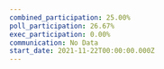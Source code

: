 ```yaml
---
combined_participation: 25.00%
poll_participation: 26.67%
exec_participation: 0.00%
communication: No Data
start_date: 2021-11-22T00:00:00.000Z
---
```


